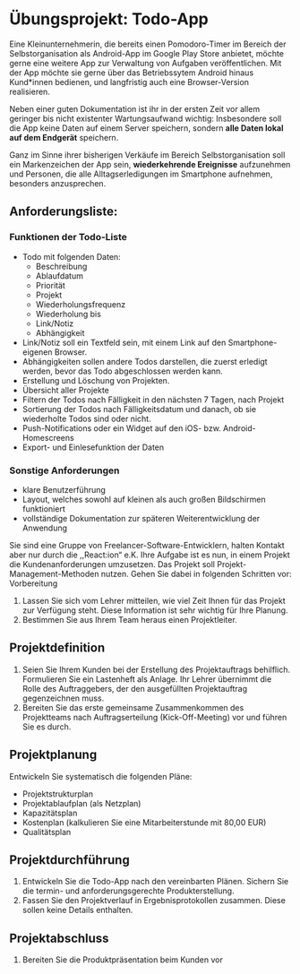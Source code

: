 # Übungsprojekt: Todo-App

Eine Kleinunternehmerin, die bereits einen Pomodoro-Timer im Bereich der Selbstorganisation als Android-App im Google Play Store anbietet, möchte gerne eine weitere App zur Verwaltung von Aufgaben veröffentlichen. Mit der App möchte sie gerne über das Betriebssytem Android hinaus Kund*innen bedienen, und langfristig auch eine Browser-Version realisieren.

Neben einer guten Dokumentation ist ihr in der ersten Zeit vor allem geringer bis nicht existenter Wartungsaufwand wichtig: Insbesondere soll die App keine Daten auf einem Server speichern, sondern __alle Daten lokal auf dem Endgerät__ speichern.

Ganz im Sinne ihrer bisherigen Verkäufe im Bereich Selbstorganisation soll ein Markenzeichen der App sein, __wiederkehrende Ereignisse__ aufzunehmen und Personen, die alle Alltagserledigungen im Smartphone aufnehmen, besonders anzusprechen.

## Anforderungsliste:

### Funktionen der Todo-Liste 
- Todo mit folgenden Daten:
  - Beschreibung
  - Ablaufdatum
  - Priorität
  - Projekt
  - Wiederholungsfrequenz
  - Wiederholung bis
  - Link/Notiz
  - Abhängigkeit
- Link/Notiz soll ein Textfeld sein, mit einem Link auf den Smartphone-eigenen Browser.
- Abhängigkeiten sollen andere Todos darstellen, die zuerst erledigt werden, bevor das Todo abgeschlossen werden kann.
- Erstellung und Löschung von Projekten.
- Übersicht aller Projekte
- Filtern der Todos nach Fälligkeit in den nächsten 7 Tagen, nach Projekt
- Sortierung der Todos nach Fälligkeitsdatum und danach, ob sie wiederholte Todos sind oder nicht.
- Push-Notifications oder ein Widget auf den iOS- bzw. Android-Homescreens
- Export- und Einlesefunktion der Daten

### Sonstige Anforderungen
- klare Benutzerführung
- Layout, welches sowohl auf kleinen als auch großen Bildschirmen funktioniert
- vollständige Dokumentation zur späteren Weiterentwicklung der Anwendung
 
Sie sind eine Gruppe von Freelancer-Software-Entwicklern, halten Kontakt aber nur durch die ,,React:ion“ e.K. Ihre Aufgabe ist es nun, in einem Projekt die Kundenanforderungen umzusetzen. Das Projekt soll Projekt-Management-Methoden nutzen. Gehen Sie dabei in folgenden Schritten vor:
Vorbereitung
1.	Lassen Sie sich vom Lehrer mitteilen, wie viel Zeit Ihnen für das Projekt zur Verfügung steht. Diese Information ist sehr wichtig für Ihre Planung.
2.	Bestimmen Sie aus Ihrem Team heraus einen Projektleiter.

## Projektdefinition
1.	Seien Sie Ihrem Kunden bei der Erstellung des Projektauftrags behilflich. Formulieren Sie ein Lastenheft als Anlage. Ihr Lehrer übernimmt die Rolle des Auftraggebers, der den ausgefüllten Projektauftrag gegenzeichnen muss.
2.	Bereiten Sie das erste gemeinsame Zusammenkommen des Projektteams nach Auftragserteilung (Kick-Off-Meeting) vor und führen Sie es durch.

## Projektplanung
Entwickeln Sie systematisch die folgenden Pläne:
- Projektstrukturplan
- Projektablaufplan (als Netzplan)
- Kapazitätsplan
- Kostenplan (kalkulieren Sie eine Mitarbeiterstunde mit 80,00 EUR)
- Qualitätsplan

## Projektdurchführung
1.	Entwickeln Sie die Todo-App nach den vereinbarten Plänen. Sichern Sie die termin- und anforderungsgerechte Produkterstellung.
2.	Fassen Sie den Projektverlauf in Ergebnisprotokollen zusammen. Diese sollen keine Details enthalten.

## Projektabschluss
1.	Bereiten Sie die Produktpräsentation beim Kunden vor

